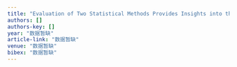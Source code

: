 ```yaml
---
title: "Evaluation of Two Statistical Methods Provides Insights into the Complex Patterns of Alternative Polyadenylation Site Switching"
authors: []
authors-key: []
year: "数据暂缺"
article-link: "数据暂缺"
venue: "数据暂缺"
bibex: "数据暂缺"
---
```

